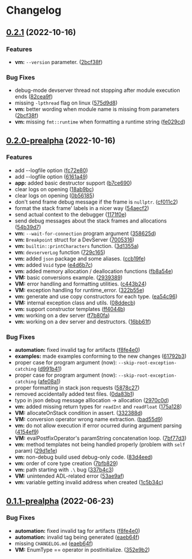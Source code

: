 # Changelog

## [0.2.1](https://github.com/RigCLang/rigc-lang/compare/v0.2.0-prealpha...v0.2.1) (2022-10-16)


### Features

* **vm:** `--version` parameter. ([2bcf38f](https://github.com/RigCLang/rigc-lang/commit/2bcf38f7d0ad8639f3702ca4b50073575bc0fd41))


### Bug Fixes

* debug-mode devserver thread not stopping after module execution ends ([82cea9f](https://github.com/RigCLang/rigc-lang/commit/82cea9f90b5cc056791922dfe00b211cdba47b16))
* missing `-lpthread` flag on linux ([575d9d8](https://github.com/RigCLang/rigc-lang/commit/575d9d8c859320b3a8faca656ae8aa287321259b))
* **vm:** better wording when module name is missing from parameters ([2bcf38f](https://github.com/RigCLang/rigc-lang/commit/2bcf38f7d0ad8639f3702ca4b50073575bc0fd41))
* **vm:** missing `fmt::runtime` when formatting a runtime string ([fe029cd](https://github.com/RigCLang/rigc-lang/commit/fe029cdf018a312b11f24a5a703c6ca83a10ab9c))

## [0.2.0-prealpha](https://github.com/RigCLang/rigc-lang/compare/v0.1.1-prealpha...v0.2.0-prealpha) (2022-10-16)


### Features

* add --logfile option ([fc72e80](https://github.com/RigCLang/rigc-lang/commit/fc72e8007d5bdb393a5b3ea24a12442dafd3722a))
* add --logfile option ([6161a49](https://github.com/RigCLang/rigc-lang/commit/6161a491c2b2c7bdbec9c52e3d674da14cfb4487))
* **app:** added basic destructor support ([b7ce690](https://github.com/RigCLang/rigc-lang/commit/b7ce690a4b811c64a9fed0a69f7b49631b3e487f))
* clear logs on opening ([18ab9bc](https://github.com/RigCLang/rigc-lang/commit/18ab9bcd393bc7c76bb69f56e4d49d8f79b239cd))
* clear logs on opening ([0b56185](https://github.com/RigCLang/rigc-lang/commit/0b5618515d9f320c4fc3e18a63fd9f55a2f36297))
* don't send frame debug message if the frame is `nullptr`. ([cf011c2](https://github.com/RigCLang/rigc-lang/commit/cf011c24a5de951c369007626bd8da6559776160))
* format the stack frame' labels in a nicer way ([54aecf2](https://github.com/RigCLang/rigc-lang/commit/54aecf276ce93eaf57b126642746b38c6d2db283))
* send actual context to the debugger ([1171f0e](https://github.com/RigCLang/rigc-lang/commit/1171f0efdece7b537c3be8b22d96776d5046f3e4))
* send debug messages about the stack frames and allocations ([54b39d7](https://github.com/RigCLang/rigc-lang/commit/54b39d786a9534405c66db064fdc9acfc7ca26e1))
* **vm:** `--wait-for-connection` program argument ([358625d](https://github.com/RigCLang/rigc-lang/commit/358625d55dbc67b6ae332a468a8c1db74a7c31f6))
* **vm:** `Breakpoint` struct for a DevServer ([7005316](https://github.com/RigCLang/rigc-lang/commit/7005316cbec07e7e7ce7b146614c0423672de578))
* **vm:** `builtin::printCharacters` function. ([3d1355a](https://github.com/RigCLang/rigc-lang/commit/3d1355a5836900c0b870e7006fff536af690f25a))
* **vm:** `devserverLog` function ([729c165](https://github.com/RigCLang/rigc-lang/commit/729c16554c64a54a09bfaa8c2e4b985a247a85c4))
* **vm:** added `json` package and some aliases. ([ccb19fe](https://github.com/RigCLang/rigc-lang/commit/ccb19fe944f3a0844a575c0b5f3eaffef59e21b1))
* **vm:** added `Void` type ([e4d6b7c](https://github.com/RigCLang/rigc-lang/commit/e4d6b7c81bea666d9a712240a9a54020631fa3dc))
* **vm:** added memory allocation / deallocation functions ([fb8a54e](https://github.com/RigCLang/rigc-lang/commit/fb8a54ef300a96557b46a0fed98db2a01c4b34ca))
* **VM:** basic conversions example. ([2939389](https://github.com/RigCLang/rigc-lang/commit/2939389f44032771f2db0e0be9cdacd543fa9a22))
* **VM:** error handling and formatting utilities. ([c443b24](https://github.com/RigCLang/rigc-lang/commit/c443b24aa98f79698bcd62aeecc1402ae2004f5a))
* **VM:** exception handling for runtime_error. ([322b55e](https://github.com/RigCLang/rigc-lang/commit/322b55e4b569958bcf5dcb3b8fb411b7a7a18de0))
* **vm:** generate and use copy constructors for each type. ([ea54c96](https://github.com/RigCLang/rigc-lang/commit/ea54c969eea2a66a8a4f3c60a538a36ff0fd112c))
* **VM:** internal exception class and utils. ([08ddecb](https://github.com/RigCLang/rigc-lang/commit/08ddecbaf7812cc41ca6bfab26150646edea6277))
* **vm:** support constructor templates ([ff4044b](https://github.com/RigCLang/rigc-lang/commit/ff4044b9cc237c95c41288ae93bccb1785cb2a52))
* **vm:** working on a dev server ([f7b80fa](https://github.com/RigCLang/rigc-lang/commit/f7b80fac0209a4b1a1ca026cec753fd99e95ab39))
* **vm:** working on a dev server and destructors. ([16bb61f](https://github.com/RigCLang/rigc-lang/commit/16bb61fc0a0a112afb5698ebb9cc3487222c2543))


### Bug Fixes

* **automation:** fixed invalid tag for artifacts ([f8fe4e0](https://github.com/RigCLang/rigc-lang/commit/f8fe4e055c85427e9bb9c67151b80d8c98658c11))
* **examples:** made examples conforming to the new changes ([61792b3](https://github.com/RigCLang/rigc-lang/commit/61792b3f49c5552e2c60144ec7b950524b3e69e3))
* proper case for program argument (now): `--skip-root-exception-catching` ([d991b41](https://github.com/RigCLang/rigc-lang/commit/d991b41c571eceab0692fa6f09be749c4fcb0909))
* proper case for program argument (now): `--skip-root-exception-catching` ([afe08a1](https://github.com/RigCLang/rigc-lang/commit/afe08a11f1888618d1a56fd8633e3c588e5e0851))
* proper formatting in stack json requests ([5878c27](https://github.com/RigCLang/rigc-lang/commit/5878c276684a1536085f513bf0c3caf2411ed760))
* removed accidentally added test files. ([0da83b1](https://github.com/RigCLang/rigc-lang/commit/0da83b11d392b0ca7039347f7f42f34005122f26))
* typo in json debug message alllocation -> allocation ([2970c0d](https://github.com/RigCLang/rigc-lang/commit/2970c0d25d73f527a0c2b7ea28741da48fc5016f))
* **vm:** added missing return types for `readInt` and `readFloat` ([175a128](https://github.com/RigCLang/rigc-lang/commit/175a128008573e2db0ae164683d6f8332fd329bd))
* **VM:** allocateOnStack condition in assert. ([332388d](https://github.com/RigCLang/rigc-lang/commit/332388d14ba0586a102addf0266c0848bb9a79f5))
* **VM:** conversion operator wrong name extraction. ([bad55d9](https://github.com/RigCLang/rigc-lang/commit/bad55d9485eef194e2c85c82c9db71bb43128022))
* **vm:** do not allow execution if error ocurred during argument parsing ([4154ef9](https://github.com/RigCLang/rigc-lang/commit/4154ef984e6b5e57e3056f438fb15e573c5b6cab))
* **VM:** evalPostfixOperator's paramString concatenation loop. ([7bf77d3](https://github.com/RigCLang/rigc-lang/commit/7bf77d3cf9fa1e1ba954fe1aef09cb73230e7bf3))
* **vm:** method templates not being handled properly (problem with `self` param) ([29d1e1e](https://github.com/RigCLang/rigc-lang/commit/29d1e1e5ba27bd95ef8c78562a693e7a00b12362))
* **vm:** non-debug build used debug-only code. ([83d4eed](https://github.com/RigCLang/rigc-lang/commit/83d4eed8be22c4a8f7541dedca481290e1e41cdd))
* **vm:** order of core type creation ([7bfb829](https://github.com/RigCLang/rigc-lang/commit/7bfb829a925e0b68bf5273d9d1d509cdbaebe7af))
* **vm:** path starting with `.\` bug ([337b4c3](https://github.com/RigCLang/rigc-lang/commit/337b4c32e9535350878bccf5fa9f39b5fe7b4925))
* **VM:** unintended ADL-related error ([53ae9af](https://github.com/RigCLang/rigc-lang/commit/53ae9afa4ae808e04861d8cef284655ffadf306e))
* **vm:** variable getting invalid address when created ([1c5b34c](https://github.com/RigCLang/rigc-lang/commit/1c5b34cb144656798cf5138c65f8a833bb324115))

## [0.1.1-prealpha](https://github.com/PoetaKodu/rigc-lang/compare/v0.1.0-prealpha...v0.1.1-prealpha) (2022-06-23)


### Bug Fixes

* **automation:** fixed invalid tag for artifacts ([f8fe4e0](https://github.com/PoetaKodu/rigc-lang/commit/f8fe4e055c85427e9bb9c67151b80d8c98658c11))
* **automation:** invalid tag being generated ([eaeb64f](https://github.com/PoetaKodu/rigc-lang/commit/eaeb64f795f6a467efa52ae7560e458fbcbc15cf))
* missing `CHANGELOG.md` ([eaeb64f](https://github.com/PoetaKodu/rigc-lang/commit/eaeb64f795f6a467efa52ae7560e458fbcbc15cf))
* **VM:** EnumType == operator in postInitialize. ([352e9b2](https://github.com/PoetaKodu/rigc-lang/commit/352e9b2122b10dcec8154f388a50362707b23202))

